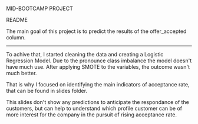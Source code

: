 MID-BOOTCAMP PROJECT


README

The main goal of this project is to predict the results of the offer_accepted column. 

______________________________________________________________________________

To achive that, I started cleaning the data and creating a Logistic Regression Model. Due to the pronounce class imbalance the model doesn't have much use. After applying SMOTE to the variables, the outcome wasn't much better.

That is why I focused on identifying the main indicators of acceptance rate, that can be found in slides folder. 

This slides don't show any predictions to anticipate the respondance of the customers, but can help to understand which profile customer can be of more interest for the company in the pursuit of rising acceptance rate.  